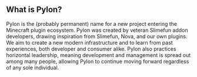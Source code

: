 ## What is Pylon?
Pylon is the (probably permanent) name for a new project entering the Minecraft plugin ecosystem. Pylon was created by veteran Slimefun addon developers, drawing inspiration from Slimefun, Nova, and our own plugins. We aim to create a new modern infrastructure and to learn from past experiences, both developer and consumer alike. Pylon also practices horizontal leadership, meaning development and management is spread out among many people, allowing Pylon to continue moving forward regardless of any sole individual.
